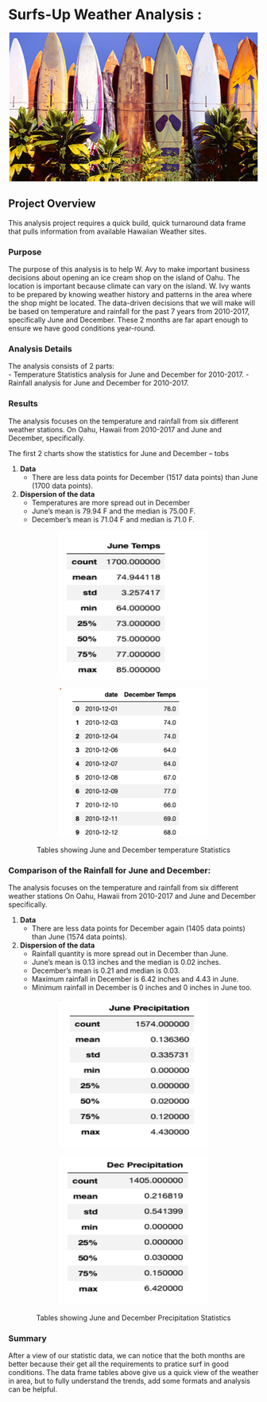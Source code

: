 #  Surfs-Up Weather Analysis :

<p align="center">
   <img width="500" height="300" src="https://github.com/Hanzian/Surf_up/blob/main/Data/best-surf-spots-in-hawaii-29.jpg">
</p>   

## Project Overview

This analysis project requires a quick build, quick turnaround data frame that pulls information from available Hawaiian Weather sites.  

### Purpose  

The purpose of this analysis is to help W. Avy to make important business decisions about opening an ice cream shop on the island of Oahu. 
The location is important because climate can vary on the island. W. Ivy wants to be prepared by knowing weather history and patterns in the area where the shop might be located. The data-driven decisions that we will make will be based on temperature and rainfall for the past 7 years from 2010-2017, specifically June and December. These 2 months are far apart 
enough to ensure we have good conditions year-round.   

### Analysis Details

The analysis consists of 2 parts:   
      - Temperature Statistics analysis for June and December for 2010-2017.
      - Rainfall analysis for June and December for 2010-2017.

### Results
The analysis focuses on the temperature and rainfall from six different weather stations.
On Oahu, Hawaii from 2010-2017 and June and December, specifically.  

The first 2 charts show the statistics for June and December – tobs   

1.	**Data**
     -	There are less data points for December (1517 data points) than June (1700 data points).
2.	**Dispersion of the data**
     -	Temperatures are more spread out in December 
     -	June’s mean is 79.94 F and the median is 75.00 F.
     -	December’s mean is 71.04 F and median is 71.0 F.
<p align="center">
   <img width="300" height="300" src="https://github.com/Hanzian/Surf_up/blob/main/Data/June_temps.png">
 </p> 
 <p align="center">
   <img width="300" height="300" src="https://github.com/Hanzian/Surf_up/blob/main/Data/Dec_temps.png">
</p>   
<p align="center">
Tables showing June and December temperature Statistics 
</p>

###  Comparison of the Rainfall for June and December:
The analysis focuses on the temperature and rainfall from six different weather stations
On Oahu, Hawaii from 2010-2017 and June and December specifically.  

1.	**Data**
     -	There are less data points for December again (1405 data points) than June (1574 data points).
2.	**Dispersion of the data**
     -	Rainfall quantity is more spread out in December than June.  
     -	June’s mean is 0.13 inches and the median is 0.02 inches.
     -	December’s mean is 0.21 and median is 0.03.
     -	Maximum rainfall in December is 6.42 inches and 4.43 in June. 
     -	Minimum rainfall in December is 0 inches and 0 inches in June too.   
 <p align="center">
   <img width="300" height="300" src="https://github.com/Hanzian/Surf_up/blob/main/Data/June_prcp.png">
</p>
<p align="center">
   <img width="300" height="300" src="https://github.com/Hanzian/Surf_up/blob/main/Data/Dec_prcp.png">
</p> 
<p align="center">
Tables showing June and December Precipitation Statistics 
</p>

### Summary 
After a view of our statistic data, we can notice that the both months are better because their get all the requirements to pratice surf in good conditions. The data frame tables above give us a quick view of the weather in area, but to fully understand the trends, add some
formats and analysis can be helpful. 

